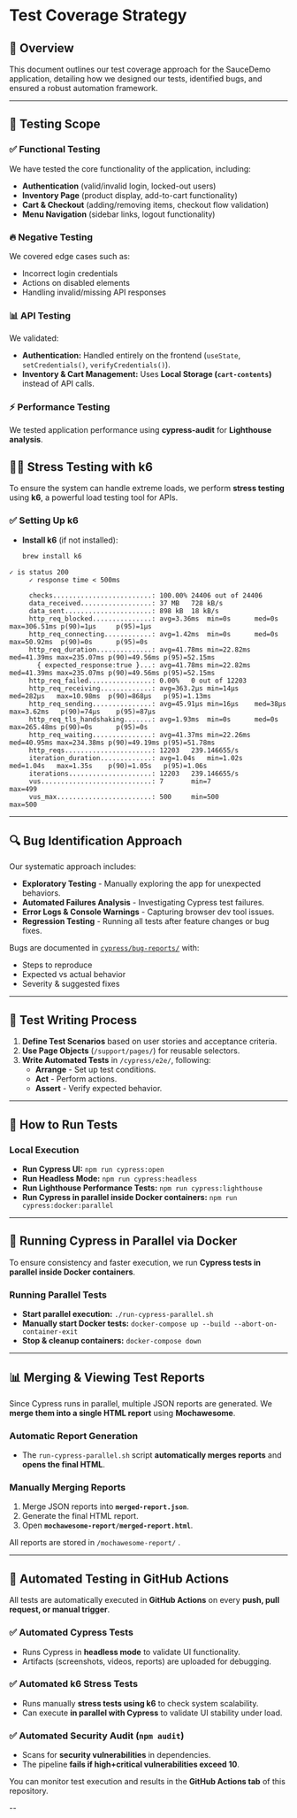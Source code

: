 # Test Coverage Strategy

## 📖 Overview
This document outlines our test coverage approach for the SauceDemo application, detailing how we designed our tests, identified bugs, and ensured a robust automation framework.

---

## 🧪 **Testing Scope**

### ✅ **Functional Testing**
We have tested the core functionality of the application, including:
- **Authentication** (valid/invalid login, locked-out users)
- **Inventory Page** (product display, add-to-cart functionality)
- **Cart & Checkout** (adding/removing items, checkout flow validation)
- **Menu Navigation** (sidebar links, logout functionality)

### 🔥 **Negative Testing**
We covered edge cases such as:
- Incorrect login credentials
- Actions on disabled elements
- Handling invalid/missing API responses

### 📊 **API Testing**
We validated:
- **Authentication:** Handled entirely on the frontend (`useState`, `setCredentials()`, `verifyCredentials()`).
- **Inventory & Cart Management:** Uses **Local Storage (`cart-contents`)** instead of API calls.

### ⚡ **Performance Testing**
We tested application performance using **cypress-audit** for **Lighthouse analysis**.

## 🏋️‍♂️ **Stress Testing with k6**
To ensure the system can handle extreme loads, we perform **stress testing** using **k6**, a powerful load testing tool for APIs.

### ✅ **Setting Up k6**
- **Install k6** (if not installed):
  ```sh
  brew install k6

```
✓ is status 200
     ✓ response time < 500ms

     checks.........................: 100.00% 24406 out of 24406
     data_received..................: 37 MB   728 kB/s
     data_sent......................: 898 kB  18 kB/s
     http_req_blocked...............: avg=3.36ms  min=0s      med=0s      max=306.51ms p(90)=1µs     p(95)=1µs    
     http_req_connecting............: avg=1.42ms  min=0s      med=0s      max=50.92ms  p(90)=0s      p(95)=0s     
     http_req_duration..............: avg=41.78ms min=22.82ms med=41.39ms max=235.07ms p(90)=49.56ms p(95)=52.15ms
       { expected_response:true }...: avg=41.78ms min=22.82ms med=41.39ms max=235.07ms p(90)=49.56ms p(95)=52.15ms
     http_req_failed................: 0.00%   0 out of 12203
     http_req_receiving.............: avg=363.2µs min=14µs    med=282µs   max=10.98ms  p(90)=868µs   p(95)=1.13ms 
     http_req_sending...............: avg=45.91µs min=16µs    med=38µs    max=3.62ms   p(90)=74µs    p(95)=87µs   
     http_req_tls_handshaking.......: avg=1.93ms  min=0s      med=0s      max=265.48ms p(90)=0s      p(95)=0s     
     http_req_waiting...............: avg=41.37ms min=22.26ms med=40.95ms max=234.38ms p(90)=49.19ms p(95)=51.78ms
     http_reqs......................: 12203   239.146655/s
     iteration_duration.............: avg=1.04s   min=1.02s   med=1.04s   max=1.35s    p(90)=1.05s   p(95)=1.06s  
     iterations.....................: 12203   239.146655/s
     vus............................: 7       min=7              max=499
     vus_max........................: 500     min=500            max=500
```
---

## 🔍 **Bug Identification Approach**
Our systematic approach includes:
- **Exploratory Testing** - Manually exploring the app for unexpected behaviors.
- **Automated Failures Analysis** - Investigating Cypress test failures.
- **Error Logs & Console Warnings** - Capturing browser dev tool issues.
- **Regression Testing** - Running all tests after feature changes or bug fixes.

Bugs are documented in [`cypress/bug-reports/`](./cypress/bug-reports/) with:
- Steps to reproduce
- Expected vs actual behavior
- Severity & suggested fixes

---

## 📝 **Test Writing Process**
1. **Define Test Scenarios** based on user stories and acceptance criteria.
2. **Use Page Objects** (`/support/pages/`) for reusable selectors.
3. **Write Automated Tests** in `/cypress/e2e/`, following:
   - **Arrange** - Set up test conditions.
   - **Act** - Perform actions.
   - **Assert** - Verify expected behavior.

---

## 🚀 **How to Run Tests**
### **Local Execution**
- **Run Cypress UI:** `npm run cypress:open`
- **Run Headless Mode:** `npm run cypress:headless`
- **Run Lighthouse Performance Tests:** `npm run cypress:lighthouse`
- **Run Cypress in parallel inside Docker containers:** `npm run cypress:docker:parallel`

---

## 🐳 **Running Cypress in Parallel via Docker**
To ensure consistency and faster execution, we run **Cypress tests in parallel inside Docker containers**.

### **Running Parallel Tests**
- **Start parallel execution:** `./run-cypress-parallel.sh`
- **Manually start Docker tests:** `docker-compose up --build --abort-on-container-exit`
- **Stop & cleanup containers:** `docker-compose down`

---

## 📊 **Merging & Viewing Test Reports**
Since Cypress runs in parallel, multiple JSON reports are generated. We **merge them into a single HTML report** using **Mochawesome**.

### **Automatic Report Generation**
- The `run-cypress-parallel.sh` script **automatically merges reports** and **opens the final HTML**.

### **Manually Merging Reports**
1. Merge JSON reports into **`merged-report.json`**.
2. Generate the final HTML report.
3. Open **`mochawesome-report/merged-report.html`**.

All reports are stored in `/mochawesome-report/` .

---

## 🚀 **Automated Testing in GitHub Actions**
All tests are automatically executed in **GitHub Actions** on every **push, pull request, or manual trigger**.

### ✅ **Automated Cypress Tests**
- Runs Cypress in **headless mode** to validate UI functionality.
- Artifacts (screenshots, videos, reports) are uploaded for debugging.

### ✅ **Automated k6 Stress Tests**
- Runs manually **stress tests using k6** to check system scalability.
- Can execute **in parallel with Cypress** to validate UI stability under load.

### ✅ **Automated Security Audit (`npm audit`)**
- Scans for **security vulnerabilities** in dependencies.
- The pipeline **fails if high+critical vulnerabilities exceed 10**.

You can monitor test execution and results in the **GitHub Actions tab** of this repository.

--

